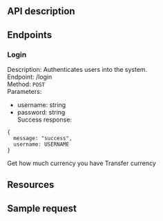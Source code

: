 ## API description

## Endpoints
### Login
Description: Authenticates users into the system.  
Endpoint: /login  
Method: `POST`  
Parameters:  
- username: string
- password: string  
Success response:
```
{
  message: "success",
  username: USERNAME
}
```

Get how much currency you have
Transfer currency

## Resources

## Sample request
